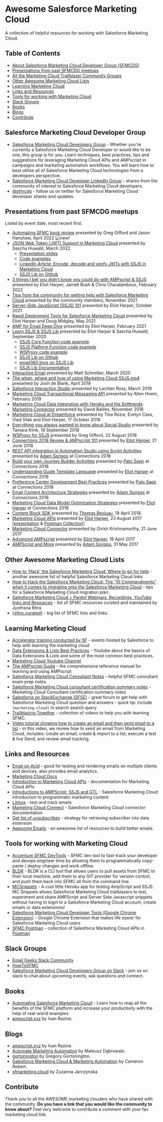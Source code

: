 # Awesome Salesforce Marketing Cloud

A collection of helpful resources for working with Salesforce Marketing Cloud.

## Table of Contents

* [About Salesforce Marketing Cloud Developer Group (SFMCDG)](#salesforce-marketing-cloud-developer-group)
* [Presentations from past SFMCDG meetups](#presentations-from-past-sfmcdg-meetups)
* [All the Marketing Cloud Trailblazer Community Groups](https://sfmcdg.org/)
* [Other Awesome Marketing Cloud Lists](#other-awesome-marketing-cloud-lists)
* [Learning Marketing Cloud](#learning-marketing-cloud)
* [Links and Resources](#links-and-resources)
* [Tools for working with Marketing Cloud](#tools-for-working-with-marketing-cloud)
* [Slack Groups](#slack-groups)
* [Books](#books)
* [Blogs](#blogs)
* [Contribute](#contribute)

## Salesforce Marketing Cloud Developer Group

* [Salesforce Marketing Cloud Developers Group](https://trailblazercommunitygroups.com/salesforce-marketing-cloud-developers-group-virtual/) - Whether you're currently a Salesforce Marketing Cloud Developer or would like to be one, this group is for you. Learn techniques, best practices, tips and suggestions for leveraging Marketing Cloud APIs and AMPscript in campaigns and marketing automation workflows. You will learn how to best utilise all of Salesforce Marketing Cloud technologies from a developers perspective.
* [Salesforce Marketing Cloud Developer LinkedIn Group](https://www.linkedin.com/groups/7059991) - shares from the community of interest to Salesforce Marketing Cloud developers.
* [@sfmcdg](https://twitter.com/sfmcdg) - follow us on twitter for Salesforce Marketing Cloud developer shares and updates.

## Presentations from past SFMCDG meetups

Listed by event date, most recent first.

* [Automating SFMC book review](https://www.youtube.com/watch?v=Tm5RLSVpNSI&feature=youtu.be) presented by Greg Gifford and Jason Hanshaw, April 2022 ![new!](https://raw.githubusercontent.com/sfmcdg/awesome-salesforce-marketingcloud/master/assets/new-24.png)
* [JSON Web Token (JWT) Support in Marketing Cloud](https://youtu.be/ij7H-AsYgJI) presented by Sascha Huwald, March 2022
	- [Presentation slides](https://github.com/sfmcdg/awesome-salesforce-marketingcloud/raw/master/assets/JWT-Introduction-SaschaHuwald-Mar22.pdf)
	- [Code examples](https://github.com/shdinx/SFMC-SamplePage/tree/master/sfmcdg/jwt)
	- [LinkedIn Article: Encode, decode and verify JWTs with SSJS in Marketing Cloud](https://www.linkedin.com/pulse/full-support-jwt-ssjs-sascha-huwald)
  	- [SSJS Lib on Github](https://github.com/email360/ssjs-lib)
* [3 things I bet you didn't know you could do with AMPscript & SSJS](https://youtu.be/nhczVA_fJt4) presented by Eliot Harper, Jarrett Bush & Chris Charalambous, February 2022
* [Tips from the community for getting help with Salesforce Marketing Cloud](https://www.youtube.com/watch?v=1D56JD2ThJ8) presented by the community members, November 2021
* [Server-Side JavaScript (SSJS) 101](https://youtu.be/k-1sYfACFsM) presented by Eliot Harper, October 2021
* [Rapid Deployment Tools for Salesforce Marketing Cloud](https://youtu.be/Fmp1Dx9yFpw) presented by Eliot Harper and Doug Midgley, May 2021
* [AMP for Email Deep Dive](https://youtu.be/jOK0QV3Furw) presented by Eliot Harper, February 2021
* [Learn SSJS & SSJS Lib](https://youtu.be/yQkvdCoUXKs) presented by Eliot Harper & Sascha Huwald, September 2020
	- [SSJS Core Function code example](https://gist.github.com/eliotharper/72c5037f7518e47c0d32169ed7ecf671)
	- [SSJS Platform Function code example](https://gist.github.com/eliotharper/65f2cf34ea8da01f980314f07ce22f4c)
	- [WSProxy code example](https://gist.github.com/eliotharper/3fbdf9432ca94271846ebdb98368ff48)
	- [SSJS Lib on Github](https://github.com/email360/ssjs-lib)
	- [email360 blog on SSJS Lib](https://blog.email360.io/getting-started.html)
	- [SSJS Lib Documentation](https://docs.email360.io/)
* [Interactive Email](https://youtu.be/oEJvrLtkvr0) presented by Matt Schmitter, March 2020
* [The when, where and how of using Marketing Cloud SSJS.mp4](assets/sfmcdg-the-when-where-and-how-of-using-marketing-cloud-ssjs.mp4) presented by Josh de Blank, April 2019
* [Salesforce Interaction Studio](https://s3-ap-southeast-2.amazonaws.com/sfmcdg/media/SFMCDG-Interaction-Studio-March-2019.mp4) presented by Lachlan Ross, March 2019
* [Marketing Cloud Transactional Messaging API](assets/GMT20190228-150106_Transactio_1440x900.mp4) presented by Allen Hoem, February 2019
* [Marketing Cloud Data Integration with Heroku and the Softtrends Marketing Connector](assets/GMT20181128-230333_SFMCDG-Onl_2560x1440.mp4) presented by David Baliles, November 2018
* [Marketing Cloud at Dreamforce](https://youtu.be/xzOVOEaxaR4) presented by Tina Rozul, Evelyn Cass, Vlad Silak and Eliot Harper, 17 October 2018
* [Everything you always wanted to know about Social Studio](assets/SocialStudio_DevGroupPresentationFINAL-red.pdf) presented by Tamara Klink, 19 September 2018
* [WSProxy for SSJS](assets/WSProxyPresentationGregGifford-Aug18.mp4) presented by Greg Gifford, 22 August 2018
* [Connections 2018 Review & AMPscript 101](https://vimeo.com/276135605) presented by [Eliot Harper](https://github.com/eliotharper), 21 June 2018
* [REST API integration in Automation Studio using Script Activities](assets/CNX18-REST-API-in-Script-Activities-ASpriggs.pdf) presented by [Adam Spriggs](https://github.com/wvpv) at Connections 2018
* [Build your own Journey Builder Activities](assets/CNX18-Build-your-own-Journey-Builder-Activities-PSapir.pdf) presented by [Pato Sapir](https://github.com/psapir) at Connections 2018
* [Understanding Guide Template Language](assets/CNX18-Understanding-Guide-Template-Language-EHarper.pdf) presented by [Eliot Harper](https://github.com/eliotharper) at Connections 2018
* [Preference Center Development Best Practices](assets/CNX18-Preference-Center-Development-Best-Practices-PSapir.pdf) presented by [Pato Sapir](https://github.com/psapir) at Connections 2018
* [Email Content Architecture Strategies](assets/CNX18-Email-Content-Architecture-Strategies-ASpriggs.pdf) presented by [Adam Spriggs](https://github.com/wvpv) at Connections 2018
* [Marketing Cloud Data Model Optimization Strategies](assets/CNX18-Data-Model-Optimization-Strategies-EHarper.pdf) presented by [Eliot Harper](https://github.com/eliotharper) at Connections 2018
* [Content Block SDK](https://vimeo.com/265518897) presented by [Thomas Besluau](https://github.com/tbesluau), 19 April 2018
* [Marketing Cloud APIs](https://vimeo.com/232789197) presented by [Eliot Harper](https://github.com/eliotharper), 23 August 2017 [[presentation](assets/Marketing-Cloud-APIs-EliotHarper-Aug17.pdf) &amp; [Postman Collection](assets/SFMCDGMeetupAug17.postman_collection.json)]
* [Marketing Cloud Connector](https://vimeo.com/227015728) presented by Girish Krishnamurthy, 21 June 2017
* [Advanced AMPscript](https://vimeo.com/219919658) presented by [Eliot Harper](https://github.com/eliotharper), 19 April 2017
* [AMPScript and More](https://vimeo.com/219890966) presented by [Adam Spriggs](https://github.com/wvpv), 31 May 2017

## Other Awesome Marketing Cloud Lists

* [How to 'Hack' the Salesforce Marketing Cloud: Where to go for help](https://www.linkedin.com/pulse/how-hack-salesforce-marketing-cloud-where-go-help-guilda-hilaire/) - another awesome list of helpful Salesforce Marketing Cloud links
* [How to Hack the Salesforce Marketing Cloud: The “10 Commandments” when it comes to migrating onto the Salesforce Marketing Cloud](https://www.linkedin.com/pulse/how-hack-salesforce-marketing-cloud-10-commandments-when-hilaire/) - tips for a Salesforce Marketing Cloud migration plan.
* [Salesforce Marketing Cloud + Pardot Webinars, Recordings, YouTube links and Resources](https://jbitra.com/2020/07/07/salesforce-marketing-cloud-webinars-recordings-and-resources/) - list of SFMC resources curated and maintained by Jyothsna Bitra.
* [{sfmc.curated}](https://sfmc-curated.com/) - big list of SFMC lists and links.

## Learning Marketing Cloud

* [Accelerator training conducted by SF](https://pages.mail.salesforce.com/cloud-services/event-calendar#&eventType=.acceleratorLive) - events hosted by Salesforce to help with learning the marketing cloud
* [Data Extensions & Lists Best Practices](https://youtu.be/sCBIdXQC8_c) - Youtube about the basics of Data Extensions & Lists and some of the most common best practices.
* [Marketing Cloud Youtube Channel](https://www.youtube.com/channel/UCJTUa_frgMCc9KN4cWc36aw)
* [The AMPscript Guide](https://ampscript.guide) - the comprehensive reference manual for learning and using AMPscript
* [Salesforce Marketing Cloud Consultant Notes](https://github.com/sfmcdg/Salesforce-Marketing-Cloud-Consultant-Notes) - helpful SFMC consultant exam prep notes.
* [Salesforce Marketing Cloud consultant certification summary notes](https://sfdcleo.wordpress.com/2018/04/29/marketing-cloud-consultant-certification-summary/) - Marketing Cloud Consultant certification summary notes
* [Salesforce on StackExchange (SFSE)](https://salesforce.stackexchange.com/questions/tagged/marketing-cloud) - great forum to get help with Salesforce Marketing Cloud question and answers - quick tip: include `[marketing-cloud]` in search search query
* [Trailblazing Together](https://www.youtube.com/c/TrailblazingTogether) - collection of videos to help you with learning SFMC.
* [Video tutorial showing how to create an email and then send email to a list](https://www.youtube.com/watch?v=halN8bpuar8) - in this video, we review how to send an email from Marketing Cloud, includes: create an email; create & import to a list; execute a test & live Send; and review email tracking.

## Links and Resources

* [Email on Acid](https://www.emailonacid.com/) - good for testing and rendering emails on multiple clients and devices, also provides email analytics.
* [Marketing Cloud Docs](https://help.salesforce.com/articleView?id=mc_overview_welcome.htm&type=5)
* [Introduction to Marketing Cloud APIs](https://developer.salesforce.com/docs/atlas.en-us.mc-apis.meta/mc-apis/index-api.htm) - documentation for Marketing Cloud APIs
* [Introductions to AMPScript, SSJS and GTL](https://developer.salesforce.com/docs/atlas.en-us.mc-programmatic-content.meta/mc-programmatic-content/index.htm) - Salesforce Marketing Cloud introduction to programmatic marketing content
* [Litmus](https://litmus.com/) - test and track emails
* [Marketing Cloud Connect](http://help.marketingcloud.com/en/documentation/integrated_products__crm_and_web_analytic_solutions/marketing_cloud_connector_v5/) - Salesforce Marketing Cloud connector documentation
* [Get list of unsubscribes](https://salesforce.stackexchange.com/questions/97566/exacttarget-list-of-unsubscribes-this-year) - strategy for retrieving subscriber into data extension
* [Awesome Emails](https://github.com/jonathandion/awesome-emails) - an awesome list of resources to build better emails.

## Tools for working with Marketing Cloud

* [Accenture SFMC DevTools](https://github.com/Accenture/sfmc-devtools) - SFMC dev tool to fast-track your developer and devops engineer time by allowing them to programmatically copy-paste / deploy changes and work offline.
* [BLDR](https://www.npmjs.com/package/@basetime/bldr-sfmc) - BLDR is a CLI tool that allows users to pull assets from SFMC to their local machine, add them to any GIT provider for version control, and push them back into SFMC all from the command line.
* [MCSnippets](https://mcsnippets.herokuapp.com/) - A cool little Heroku app for testing AmpScript and SSJS. MC Snippets allows Salesforce Marketing Cloud trailblazers to test, experiment and share AMPScript and Server Side Javascript snippets without having to login to a Salesforce Marketing Cloud account, create emails or data extensions!
* [Salesforce Marketing Cloud Developer Tools (Google Chrome Extension)](https://markus.codes/sfmc-chrome-devtools) - Google Chrome Extension that makes life easier for Salesforce Marketing Cloud users
* [SFMC Postman](https://github.com/salesforce-marketingcloud/postman) - collection of Salesforce Marketing Cloud APIs in [Postman](https://www.getpostman.com/)

## Slack Groups

* [Email Geeks Slack Community](https://email.geeks.chat/)
* [HowToSFMC](https://www.howtosfmc.com/)
* [Salesforce Marketing Cloud Developers Group on Slack](http://sfmcdg.slack.com) - join us on slack to chat about upcoming events, ask questions and connect.

## Books
* [Automating Salesforce Marketing Cloud](https://www.amazon.com/Automating-Salesforce-Marketing-Cloud-productivity/dp/1803237198/ref=sr_1_1?crid=3KK4JYOVECDA0&keywords=automating+salesforce+marketing+cloud&qid=1652319173&sprefix=automating+%2Caps%2C91&sr=8-1) - Learn how to reap all the benefits of the SFMC platform and increase your productivity with the help of real-world examples
* [ampscript.xyz](https://ampscript.xyz/) by Ivan Razine.

## Blogs

* [ampscript.xyz](https://ampscript.xyz/) by Ivan Razine.
* [Automate Marketing Automation](https://mateuszdabrowski.pl/) by Mateusz Dąbrowski.
* [gortonington](https://gortonington.com/) by Gregory Gortonington.
* [Salesforce Marketing Cloud & Marketing Automation](https://www.cameronrobert.com.au/) by Cameron Robert.
* [sfmarketing.cloud](https://sfmarketing.cloud/) by Zuzanna Jarczynska

## Contribute

Thank you to all the AWESOME marketing clouders who have shared with the community. **Do you have a link that you would like the community to know about?** Feel very welcome to contribute a comment with your fav marketing cloud link.
